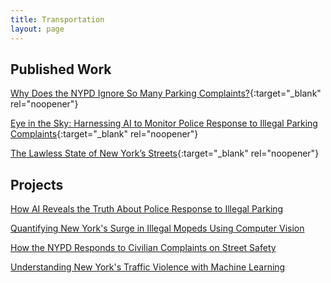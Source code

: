 ```yaml
---
title: Transportation
layout: page
---
```


## Published Work

[Why Does the NYPD Ignore So Many Parking Complaints?](https://www.vitalcitynyc.org/articles/illegal-parking-and-failed-governance-ai-study-of-nypd-enforcement?){:target="_blank" rel="noopener"}

[Eye in the Sky: Harnessing AI to Monitor Police Response to Illegal Parking Complaints](https://papers.ssrn.com/sol3/papers.cfm?abstract_id=4974275){:target="_blank" rel="noopener"}

[The Lawless State of New York’s Streets](https://www.vitalcitynyc.org/articles/the-lawless-state-of-new-yorks-streets){:target="_blank" rel="noopener"}

## Projects

[ How AI Reveals the Truth About Police Response to Illegal Parking](/posts/parking_monitor/)

[Quantifying New York's Surge in Illegal Mopeds Using Computer Vision](/posts/moped_detector/)

[How the NYPD Responds to Civilian Complaints on Street Safety](/posts/nyc_311/)

[Understanding New York's Traffic Violence with Machine Learning](/posts/nyc_trafficML/)
